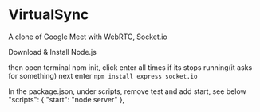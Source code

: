 # VirtualSync
A clone of Google Meet with WebRTC, Socket.io

Download & Install Node.js

then open terminal npm init, click enter all times if its stops running(it asks for something)
next enter `npm install express socket.io`

In the package.json, under scripts, remove test and add start, see below
"scripts": {
    "start": "node server"
  },